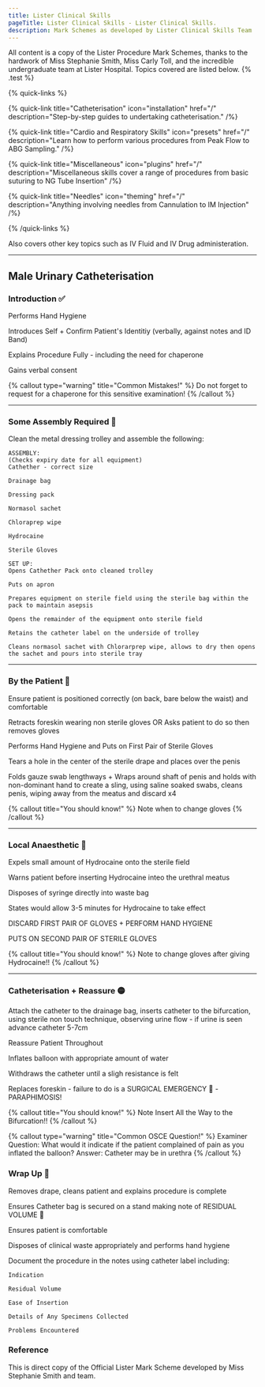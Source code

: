 ```yaml
---
title: Lister Clinical Skills
pageTitle: Lister Clinical Skills - Lister Clinical Skills.
description: Mark Schemes as developed by Lister Clinical Skills Team
---
```


All content is a copy of the Lister Procedure Mark Schemes, thanks to the hardwork of Miss Stephanie Smith, Miss Carly Toll, and the incredible undergraduate team at Lister Hospital. Topics covered are listed below. {% .test %}

{% quick-links %}

{% quick-link title="Catheterisation" icon="installation" href="/" description="Step-by-step guides to undertaking catheterisation." /%}

{% quick-link title="Cardio and Respiratory Skills" icon="presets" href="/" description="Learn how to perform various procedures from Peak Flow to ABG Sampling." /%}

{% quick-link title="Miscellaneous" icon="plugins" href="/" description="Miscellaneous skills cover a range of procedures from basic suturing to NG Tube Insertion" /%}

{% quick-link title="Needles" icon="theming" href="/" description="Anything involving needles from Cannulation to IM Injection" /%}

{% /quick-links %}

Also covers other key topics such as IV Fluid and IV Drug administeration.

---

## Male Urinary Catheterisation

### Introduction ✅

Performs Hand Hygiene

Introduces Self + Confirm Patient's Identitiy (verbally, against notes and ID Band)

Explains Procedure Fully - including the need for chaperone

Gains verbal consent

{% callout type="warning" title="Common Mistakes!" %}
Do not forget to request for a chaperone for this sensitive examination!
{% /callout %}

---

### Some Assembly Required 👷

Clean the metal dressing trolley and assemble the following:

```shell
ASSEMBLY:
(Checks expiry date for all equipment)
Cathether - correct size

Drainage bag

Dressing pack

Normasol sachet

Chloraprep wipe

Hydrocaine

Sterile Gloves

```

```
SET UP:
Opens Cathether Pack onto cleaned trolley

Puts on apron

Prepares equipment on sterile field using the sterile bag within the pack to maintain asepsis

Opens the remainder of the equipment onto sterile field

Retains the catheter label on the underside of trolley

Cleans normasol sachet with Chlorarprep wipe, allows to dry then opens the sachet and pours into sterile tray

```

---

### By the Patient 🤒

Ensure patient is positioned correctly (on back, bare below the waist) and comfortable

Retracts foreskin wearing non sterile gloves OR Asks patient to do so then removes gloves

Performs Hand Hygiene and Puts on First Pair of Sterile Gloves

Tears a hole in the center of the sterile drape and places over the penis

Folds gauze swab lengthways + Wraps around shaft of penis and holds with non-dominant hand to create a sling, using saline soaked swabs, cleans penis, wiping away from the meatus and discard x4

{% callout title="You should know!" %}
Note when to change gloves
{% /callout %}

---

### Local Anaesthetic 💊

Expels small amount of Hydrocaine onto the sterile field

Warns patient before inserting Hydrocaine inteo the urethral meatus

Disposes of syringe directly into waste bag

States would allow 3-5 minutes for Hydrocaine to take effect

DISCARD FIRST PAIR OF GLOVES + PERFORM HAND HYGIENE

PUTS ON SECOND PAIR OF STERILE GLOVES

{% callout title="You should know!" %}
Note to change gloves after giving Hydrocaine!!
{% /callout %}

---

### Catheterisation + Reassure 🟡

Attach the catheter to the drainage bag, inserts catheter to the bifurcation, using sterile non touch technique, observing urine flow - if urine is seen advance catheter 5-7cm

Reassure Patient Throughout

Inflates balloon with appropriate amount of water

Withdraws the catheter until a sligh resistance is felt

Replaces foreskin - failure to do is a SURGICAL EMERGENCY 🚩 - PARAPHIMOSIS!

{% callout title="You should know!" %}
Note Insert All the Way to the Bifurcation!!
{% /callout %}

{% callout type="warning" title="Common OSCE Question!" %}
Examiner Question: What would it indicate if the patient complained of pain as you inflated the balloon?
Answer: Catheter may be in urethra
{% /callout %}

### Wrap Up 🎁

Removes drape, cleans patient and explains procedure is complete

Ensures Catheter bag is secured on a stand making note of RESIDUAL VOLUME 🚰

Ensures patient is comfortable

Disposes of clinical waste appropriately and performs hand hygiene

Document the procedure in the notes using catheter label including:

```
Indication

Residual Volume

Ease of Insertion

Details of Any Specimens Collected

Problems Encountered
```

### Reference

This is direct copy of the Official Lister Mark Scheme developed by Miss Stephanie Smith and team.
